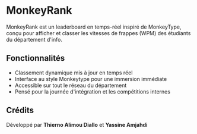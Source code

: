 # MonkeyRank 
MonkeyRank est un leaderboard en temps-réel inspiré de MonkeyType, conçu pour afficher et classer les vitesses de frappes (WPM) des étudiants du département d'info. 

## Fonctionnalités
- Classement dynamique mis à jour en temps réel
- Interface au style Monkeytype pour une immersion immédiate 
- Accessible sur tout le réseau du département 
- Pensé pour la journée d'intégration et les compétitions internes

## Crédits
Développé par **Thierno Alimou Diallo** et **Yassine Amjahdi**

